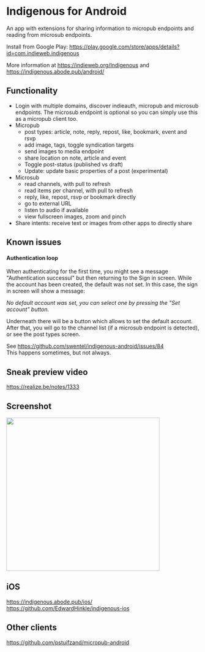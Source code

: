# Indigenous for Android

An app with extensions for sharing information to micropub endpoints and reading from microsub endpoints.

Install from Google Play: https://play.google.com/store/apps/details?id=com.indieweb.indigenous

More information at https://indieweb.org/Indigenous and https://indigenous.abode.pub/android/

## Functionality

- Login with multiple domains, discover indieauth, micropub and microsub endpoints.
  The microsub endpoint is optional so you can simply use this as a micropub 
  client too.
- Micropub
  - post types: article, note, reply, repost, like, bookmark, event and rsvp
  - add image, tags, toggle syndication targets
  - send images to media endpoint
  - share location on note, article and event
  - Toggle post-status (published vs draft)
  - Update: update basic properties of a post (experimental)
- Microsub
  - read channels, with pull to refresh
  - read items per channel, with pull to refresh
  - reply, like, repost, rsvp or bookmark directly
  - go to external URL
  - listen to audio if available
  - view fullscreen images, zoom and pinch
- Share intents: receive text or images from other apps to directly share

## Known issues

#### Authentication loop

When authenticating for the first time, you might see a message "Authentication successul" but then returning to the Sign in screen. While the account has been created, the default was not set. In this case, the sign in screen will show a message:

*No default account was set, you can select one by pressing the "Set account" button.*

Underneath there will be a button which allows to set the default account. After that, you will go to the channel list (if a microsub endpoint is detected), or see the post types screen.

See https://github.com/swentel/indigenous-android/issues/84  
This happens sometimes, but not always.

## Sneak preview video

https://realize.be/notes/1333

## Screenshot

<img src="https://realize.be/sites/default/files/Screenshot_20180905-153456_Indigenous.jpg" width="400" />

## iOS

https://indigenous.abode.pub/ios/  
https://github.com/EdwardHinkle/indigenous-ios

## Other clients

https://github.com/pstuifzand/micropub-android
